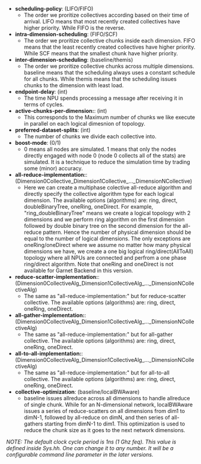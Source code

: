 *  **scheduling-policy**: (LIFO/FIFO) 
	* The order we proritize collectives according based on their time of arrival.
        LIFO means that most recently created collectives have higher priority. While
	FIFO is the reverse.
*  **intra-dimension-scheduling**: (FIFO/SCF)
	* The order we proritize collective chunks inside each dimension. 
		FIFO means that the least recently created collectives have higher priority. While SCF means that the smallest chunk have higher priority.
*  **inter-dimension-scheduling**: (baseline/themis)
	* The order we proritize collective chunks across multiple dimensions.
		baseline means that the scheduling always uses a constant schedule for all chunks. While themis means that the scheduling issues chunks to the dimension with least load.
*   **endpoint-delay**: (int)
	* The time NPU spends processing a message after receiving it in terms of cycles.
*  **active-chunks-per-dimension:**: (int)
	* This corresponds to the Maximum number of chunks we like execute in parallel on
	each logical dimesnion of topology.
*  **preferred-dataset-splits**: (int)
	* The number of chunks we divide each collective into.
*  **boost-mode**: (0/1)
	* 0 means all nodes are simulated. 1 means that only the nodes
	directly engaged with node 0 (node 0 collects all of the stats)
	are simulated. It is a technique to reduce the simulation time
	by trading some (minor) accuracy.
* **all-reduce-implementation:**: (Dimension0Collective_Dimension1Collective_...\_DimensionNCollective)
	* Here we can create a multiphase colective all-reduce algorithm and directly specify
	the collective algorithm type for each logical dimension. The available options (algorithms) are:
	ring, direct, doubleBinaryTree, oneRing, oneDirect.
	For example, "ring_doubleBinaryTree" means we create a 
	logical topology with 2 dimensions and we perform ring algorithm
	on the first dimension followed by double binary tree on the second
	dimension for the all-reduce pattern. Hence the number of physical dimension should be
	equal to the number of logical dimensions. The only exceptions are oneRing/oneDirect
	where we assume no matter how many physical dimensions we have, we create a one big logical
	ring/direct(AllToAll) topology where all NPUs are connected and perfrom a one phase ring/direct algorithm.
	Note that oneRing and oneDirect is not available for Garnet Backend in this version. 
* **reduce-scatter-implementation:**: (Dimension0CollectiveAlg_Dimension1CollectiveAlg_...\_DimensionNCollectiveAlg)
	* The same as "all-reduce-implementation:" but for reduce-scatter collective. 
	The available options (algorithms) are: ring, direct, oneRing, oneDirect.
* **all-gather-implementation:**: (Dimension0CollectiveAlg_Dimension1CollectiveAlg_...\_DimensionNCollectiveAlg)
	* The same as "all-reduce-implementation:" but for all-gather collective. 
	The available options (algorithms) are: ring, direct, oneRing, oneDirect.
* **all-to-all-implementation:**: (Dimension0CollectiveAlg_Dimension1CollectiveAlg_...\_DimensionNCollectiveAlg)
	* The same as "all-reduce-implementation:" but for all-to-all collective. 
	The available options (algorithms) are: ring, direct, oneRing, oneDirect.  
* **collective-optimization**: (baseline/localBWAware)
	* baseline issues allreduce across all dimensions to handle
	allreduce of single chunk. While for an N-dimensional network, localBWAware issues a series of
	reduce-scatters on all dimensions from dim1 to dimN-1, followed by all-reduce on dimN, and then
	series of all-gathers starting from dimN-1 to dim1. This optimization is used to reduce the
	chunk size as it goes to the next network dimensions.
	
*NOTE: The default clock cycle period is 1ns (1 Ghz feq). This value is defined inside Sys.hh.
One can change it to any number. It will be a configurable command line parameter in the later
versions.*